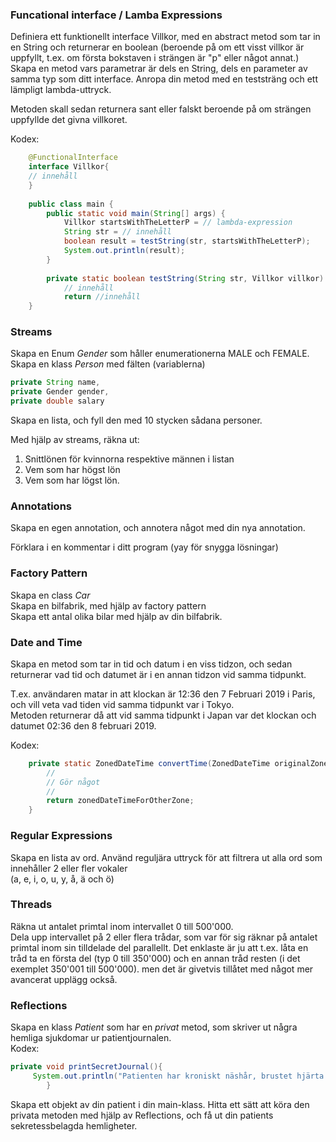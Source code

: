

### Funcational interface / Lamba Expressions

Definiera ett funktionellt interface Villkor, med en abstract metod som tar in en String och returnerar en boolean (beroende på om ett visst villkor är uppfyllt, t.ex. om första bokstaven i strängen är "p" eller något annat.)
Skapa en metod vars parametrar är dels en String, dels en parameter av samma typ som ditt interface. Anropa din metod med en teststräng och ett lämpligt lambda-uttryck.

Metoden skall sedan returnera sant eller falskt beroende på om strängen uppfyllde det givna villkoret.

Kodex:
```java
    @FunctionalInterface
    interface Villkor{
    // innehåll 
    }   
    
    public class main {
        public static void main(String[] args) {
            Villkor startsWithTheLetterP = // lambda-expression
            String str = // innehåll
            boolean result = testString(str, startsWithTheLetterP);
            System.out.println(result);
        }
        
        private static boolean testString(String str, Villkor villkor)
            // innehåll
            return //innehåll
    }
```

### Streams

Skapa en Enum _Gender_ som håller enumerationerna MALE och FEMALE.  
Skapa en klass _Person_ med fälten (variablerna)  
```java 
private String name, 
private Gender gender, 
private double salary
```  
Skapa en lista, och fyll den med 10 stycken sådana personer.
  
Med hjälp av streams, räkna ut:  
1. Snittlönen för kvinnorna respektive männen i listan
2. Vem som har högst lön
3. Vem som har lögst lön.

### Annotations

Skapa en egen annotation, och annotera något med din nya annotation.

Förklara i en kommentar i ditt program (yay för snygga lösningar)

### Factory Pattern

Skapa en class _Car_  
Skapa en bilfabrik, med hjälp av factory pattern  
Skapa ett antal olika bilar med hjälp av din bilfabrik.

### Date and Time
Skapa en metod som tar in tid och datum i en viss tidzon, och sedan returnerar vad tid och datumet är i en annan tidzon vid samma tidpunkt.

T.ex. användaren matar in att klockan är 12:36 den 7 Februari 2019 i Paris, och vill veta vad tiden vid samma tidpunkt var i Tokyo.  
Metoden returnerar då att vid samma tidpunkt i Japan var det klockan och datumet 02:36 den 8 februari 2019.

Kodex:
```java
    private static ZonedDateTime convertTime(ZonedDateTime originalZoneDateTime, ZoneId otherZone){
        //        
        // Gör något
        //
        return zonedDateTimeForOtherZone;
    }
```

### Regular Expressions

Skapa en lista av ord. Använd reguljära uttryck för att filtrera ut alla ord som innehåller 2 eller fler vokaler  
(a, e, i, o, u, y, å, ä och ö)

### Threads

Räkna ut antalet primtal inom intervallet 0 till 500'000.  
Dela upp intervallet på 2 eller flera trådar, som var för sig räknar på antalet primtal inom sin tilldelade del parallellt.
Det enklaste är ju att t.ex. låta en tråd ta en första del (typ 0 till 350'000) och en annan tråd resten (i det exemplet 350'001 till 500'000). men det är givetvis tillåtet med något mer avancerat upplägg också.

### Reflections

Skapa en klass _Patient_ som har en _privat_ metod, som skriver ut några hemliga sjukdomar ur patientjournalen.  
Kodex:
```java
private void printSecretJournal(){
     System.out.println("Patienten har kroniskt näshår, brustet hjärta samt multipel tv-personlighet")
        }
```
  
Skapa ett objekt av din patient i din main-klass. Hitta ett sätt att köra den privata metoden med hjälp av Reflections, och få ut din patients sekretessbelagda hemligheter.



